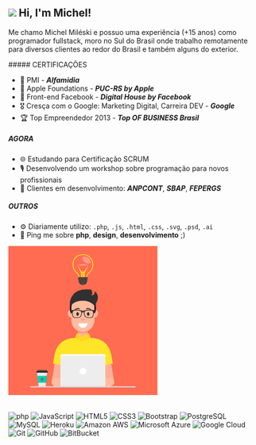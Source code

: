 ## <img src="https://raw.githubusercontent.com/aemmadi/aemmadi/master/wave.gif" width="30px"> Hi, I'm Michel!

Me chamo Michel Miléski e possuo uma experiência (+15 anos) como programador fullstack, moro no Sul do Brasil onde trabalho remotamente para diversos clientes ao redor do Brasil e também alguns do exterior.


<div>
##### CERTIFICAÇÕES

- 🏅 PMI - ***Alfamidia***
- 📱 Apple Foundations - ***PUC-RS by Apple***
- 📘 Front-end Facebook - ***Digital House by Facebook***
- 🎖 Cresça com o Google: Marketing Digital, Carreira DEV - ***Google***
- 🏆 Top Empreendedor 2013 - ***Top OF BUSINESS Brasil***

##### AGORA

- 🌐  Estudando para Certificação SCRUM
- 🎙  Desenvolvendo um workshop sobre programação para novos profissionais
- 🏢  Clientes em desenvolvimento: ***ANPCONT***, ***SBAP***, ***FEPERGS***

##### OUTROS

- ⚙️  Diariamente utilizo: `.php`, `.js`, `.html`, `.css`, `.svg`, `.psd`, `.ai`
- 💬  Ping me sobre **php**, **design**, **desenvolvimento** ;)
</div>
  
<div>
 <img src="https://github.com/eusouomichel/eusouomichel/blob/main/programmer-hapy.png?raw=true" width="300px">
</div> 

<br />

![php](https://img.shields.io/badge/-PHP-black?style=flat-square&logo=php) ![JavaScript](https://img.shields.io/badge/-JavaScript-black?style=flat-square&logo=javascript) ![HTML5](https://img.shields.io/badge/-HTML5-E34F26?style=flat-square&logo=html5&logoColor=white) ![CSS3](https://img.shields.io/badge/-CSS3-1572B6?style=flat-square&logo=css3) ![Bootstrap](https://img.shields.io/badge/-Bootstrap-563D7C?style=flat-square&logo=bootstrap)
![PostgreSQL](https://img.shields.io/badge/-PostgreSQL-336791?style=flat-square&logo=postgresql) ![MySQL](https://img.shields.io/badge/-MySQL-black?style=flat-square&logo=mysql)
![Heroku](https://img.shields.io/badge/-Heroku-430098?style=flat-square&logo=heroku) ![Amazon AWS](https://img.shields.io/badge/Amazon%20AWS-232F3E?style=flat-square&logo=amazon-aws) ![Microsoft Azure](https://img.shields.io/badge/Microsoft%20Azure-232F7E?style=flat-square&logo=microsoft-azure) ![Google Cloud](https://img.shields.io/badge/Google%20Cloud-black?style=flat-square&logo=google-cloud)
![Git](https://img.shields.io/badge/-Git-black?style=flat-square&logo=git) ![GitHub](https://img.shields.io/badge/-GitHub-181717?style=flat-square&logo=github) ![BitBucket](https://img.shields.io/badge/-BitBucket-darkblue?style=flat-square&logo=bitbucket)

